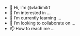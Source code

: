 - 👋 Hi, I’m @vladimitrt
- 👀 I’m interested in ...
- 🌱 I’m currently learning ...
- 💞️ I’m looking to collaborate on ...
- 📫 How to reach me ...

<!---
vladimitrt/vladimitrt is a ✨ special ✨ repository because its `README.md` (this file) appears on your GitHub profile.
You can click the Preview link to take a look at your changes.
--->
